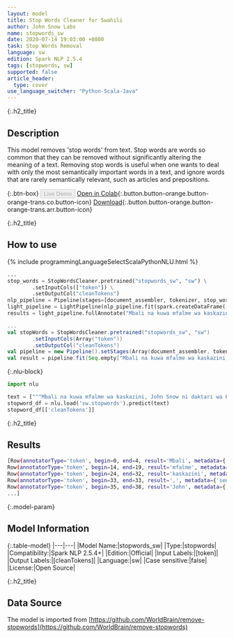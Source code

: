```yaml
---
layout: model
title: Stop Words Cleaner for Swahili
author: John Snow Labs
name: stopwords_sw
date: 2020-07-14 19:03:00 +0800
task: Stop Words Removal
language: sw
edition: Spark NLP 2.5.4
tags: [stopwords, sw]
supported: false
article_header:
  type: cover
use_language_switcher: "Python-Scala-Java"
---
```


{:.h2_title}
## Description
This model removes 'stop words' from text. Stop words are words so common that they can be removed without significantly altering the meaning of a text. Removing stop words is useful when one wants to deal with only the most semantically important words in a text, and ignore words that are rarely semantically relevant, such as articles and prepositions.

{:.btn-box}
<button class="button button-orange" disabled>Live Demo</button>
[Open in Colab](https://colab.research.google.com/github/JohnSnowLabs/spark-nlp-workshop/blob/b2eb08610dd49d5b15077cc499a94b4ec1e8b861/jupyter/annotation/english/stop-words/StopWordsCleaner.ipynb){:.button.button-orange.button-orange-trans.co.button-icon}
[Download](https://s3.amazonaws.com/auxdata.johnsnowlabs.com/public/models/stopwords_sw_sw_2.5.4_2.4_1594742438383.zip){:.button.button-orange.button-orange-trans.arr.button-icon}

{:.h2_title}
## How to use

<div class="tabs-box" markdown="1">

{% include programmingLanguageSelectScalaPythonNLU.html %}

```python
...
stop_words = StopWordsCleaner.pretrained("stopwords_sw", "sw") \
        .setInputCols(["token"]) \
        .setOutputCol("cleanTokens")
nlp_pipeline = Pipeline(stages=[document_assembler, tokenizer, stop_words])
light_pipeline = LightPipeline(nlp_pipeline.fit(spark.createDataFrame([['']]).toDF("text")))
results = light_pipeline.fullAnnotate("Mbali na kuwa mfalme wa kaskazini, John Snow ni daktari wa Kiingereza na kiongozi katika ukuzaji wa anesthesia na usafi wa matibabu.")
```

```scala
...
val stopWords = StopWordsCleaner.pretrained("stopwords_sw", "sw")
        .setInputCols(Array("token"))
        .setOutputCol("cleanTokens")
val pipeline = new Pipeline().setStages(Array(document_assembler, tokenizer, stopWords))
val result = pipeline.fit(Seq.empty["Mbali na kuwa mfalme wa kaskazini, John Snow ni daktari wa Kiingereza na kiongozi katika ukuzaji wa anesthesia na usafi wa matibabu."].toDS.toDF("text")).transform(data)
```

{:.nlu-block}
```python
import nlu

text = ["""Mbali na kuwa mfalme wa kaskazini, John Snow ni daktari wa Kiingereza na kiongozi katika ukuzaji wa anesthesia na usafi wa matibabu."""]
stopword_df = nlu.load('sw.stopwords').predict(text)
stopword_df[['cleanTokens']]
```

</div>

{:.h2_title}
## Results

```bash
[Row(annotatorType='token', begin=0, end=4, result='Mbali', metadata={'sentence': '0'}),
Row(annotatorType='token', begin=14, end=19, result='mfalme', metadata={'sentence': '0'}),
Row(annotatorType='token', begin=24, end=32, result='kaskazini', metadata={'sentence': '0'}),
Row(annotatorType='token', begin=33, end=33, result=',', metadata={'sentence': '0'}),
Row(annotatorType='token', begin=35, end=38, result='John', metadata={'sentence': '0'}),
...]
```

{:.model-param}
## Model Information

{:.table-model}
|---|---|
|Model Name:|stopwords_sw|
|Type:|stopwords|
|Compatibility:|Spark NLP 2.5.4+|
|Edition:|Official|
|Input Labels:|[token]|
|Output Labels:|[cleanTokens]|
|Language:|sw|
|Case sensitive:|false|
|License:|Open Source|

{:.h2_title}
## Data Source
The model is imported from [https://github.com/WorldBrain/remove-stopwords](https://github.com/WorldBrain/remove-stopwords)